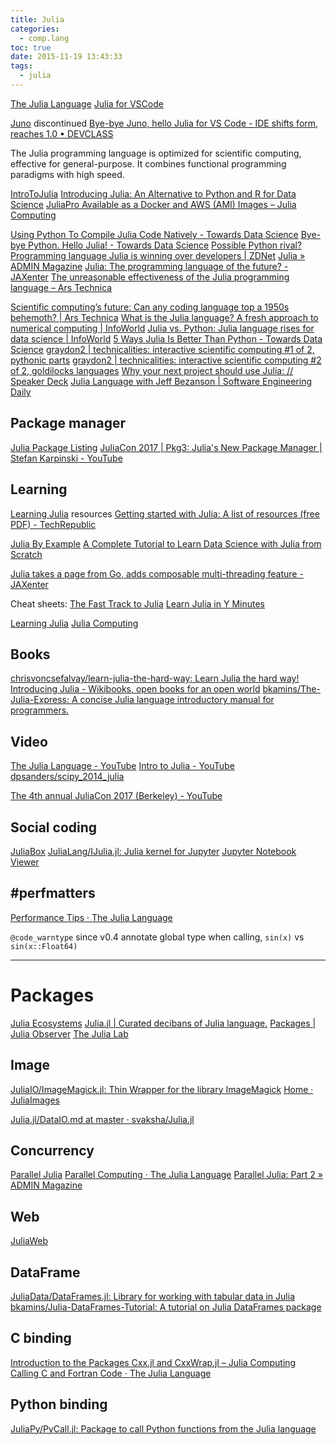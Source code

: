 ```yaml
---
title: Julia
categories:
  - comp.lang
toc: true
date: 2015-11-19 13:43:33
tags:
  - julia
---
```


[The Julia Language](http://julialang.org/)
[Julia for VSCode](https://www.julia-vscode.org/)

[Juno](https://junolab.org/) discontinued
[Bye-bye Juno, hello Julia for VS Code - IDE shifts form, reaches 1.0 • DEVCLASS](https://devclass.com/2020/07/30/juno-julia-for-vscode-1_0/)

The Julia programming language is optimized for scientific computing, effective for general-purpose. It combines functional programming paradigms with high speed.

[IntroToJulia](https://ucidatascienceinitiative.github.io/IntroToJulia/)
[Introducing Julia: An Alternative to Python and R for Data Science](https://towardsdatascience.com/introducing-julia-an-alternative-to-python-and-r-for-data-science-dcbf98346253)
[JuliaPro Available as a Docker and AWS (AMI) Images – Julia Computing](https://juliacomputing.com/blog/2017/11/29/juliapro-ami-and-docker-image.html)

[Using Python To Compile Julia Code Natively - Towards Data Science](https://towardsdatascience.com/run-native-julia-code-with-python-92d3e1079385)
[Bye-bye Python. Hello Julia! - Towards Data Science](https://towardsdatascience.com/bye-bye-python-hello-julia-9230bff0df62)
[Possible Python rival? Programming language Julia is winning over developers | ZDNet](https://www.zdnet.com/google-amp/article/possible-python-rival-programming-language-julia-is-winning-over-developers/)
[Julia » ADMIN Magazine](http://www.admin-magazine.com/Articles/Julia-Fast-as-Fortran-easy-as-Python)
[Julia: The programming language of the future? - JAXenter](https://jaxenter.com/julia-survey-results-160782.html)
[The unreasonable effectiveness of the Julia programming language – Ars Technica](https://arstechnica.com/science/2020/10/the-unreasonable-effectiveness-of-the-julia-programming-language/?amp=1)

[Scientific computing’s future: Can any coding language top a 1950s behemoth? | Ars Technica](https://arstechnica.com/science/2014/05/scientific-computings-future-can-any-coding-language-top-a-1950s-behemoth/)
[What is the Julia language? A fresh approach to numerical computing | InfoWorld](https://www.infoworld.com/article/3284380/data-science/what-is-julia-a-fresh-approach-to-numerical-computing.html)
[Julia vs. Python: Julia language rises for data science | InfoWorld](https://www.infoworld.com/article/3241107/python/julia-vs-python-julia-language-rises-for-data-science.html)
[5 Ways Julia Is Better Than Python - Towards Data Science](https://towardsdatascience.com/5-ways-julia-is-better-than-python-334cc66d64ae)
[graydon2 | technicalities: interactive scientific computing #1 of 2, pythonic parts](https://graydon2.dreamwidth.org/3186.html)
[graydon2 | technicalities: interactive scientific computing #2 of 2, goldilocks languages](https://graydon2.dreamwidth.org/189377.html)
[Why your next project should use Julia: // Speaker Deck](https://speakerdeck.com/eford/why-your-next-project-should-use-julia)
[Julia Language with Jeff Bezanson | Software Engineering Daily](https://softwareengineeringdaily.com/2016/11/08/julia-language-with-jeff-bezanson/)

## Package manager

[Julia Package Listing](https://pkg.julialang.org/)
[JuliaCon 2017 | Pkg3: Julia's New Package Manager | Stefan Karpinski - YouTube](https://www.youtube.com/watch?v=-yUiLCGegJs)

## Learning

[Learning Julia](https://julialang.org/learning/) resources
[Getting started with Julia: A list of resources (free PDF) - TechRepublic](https://www.techrepublic.com/resource-library/whitepapers/getting-started-with-julia-a-list-of-resources-free-pdf/#ftag=CAD-00-10aag7f)

[Julia By Example](http://samuelcolvin.github.io/JuliaByExample/)
[A Complete Tutorial to Learn Data Science with Julia from Scratch](https://www.analyticsvidhya.com/blog/2017/10/comprehensive-tutorial-learn-data-science-julia-from-scratch/)

[Julia takes a page from Go, adds composable multi-threading feature - JAXenter](https://jaxenter.com/julia-lang-parallelism-160356.html)

Cheat sheets:
[The Fast Track to Julia](https://juliadocs.github.io/Julia-Cheat-Sheet/)
[Learn Julia in Y Minutes](https://learnxinyminutes.com/docs/julia/)

[Learning Julia](http://learningjulia.com/)
[Julia Computing](https://juliacomputing.com/)

## Books

[chrisvoncsefalvay/learn-julia-the-hard-way: Learn Julia the hard way!](https://github.com/chrisvoncsefalvay/learn-julia-the-hard-way)
[Introducing Julia - Wikibooks, open books for an open world](https://en.wikibooks.org/wiki/Introducing_Julia)
[bkamins/The-Julia-Express: A concise Julia language introductory manual for programmers.](https://github.com/bkamins/The-Julia-Express)

## Video

[The Julia Language - YouTube](https://www.youtube.com/channel/UC9IuUwwE2xdjQUT_LMLONoA)
[Intro to Julia - YouTube](https://www.youtube.com/watch?v=4igzy3bGVkQ)
[dpsanders/scipy_2014_julia](https://github.com/dpsanders/scipy_2014_julia)

[The 4th annual JuliaCon 2017 (Berkeley) - YouTube](https://www.youtube.com/playlist?list=PLP8iPy9hna6QpP6vqZs408etJVECPKIev)

## Social coding

[JuliaBox](https://www.juliabox.com/)
[JuliaLang/IJulia.jl: Julia kernel for Jupyter](https://github.com/JuliaLang/IJulia.jl)
[Jupyter Notebook Viewer](https://nbviewer.jupyter.org/url/jdj.mit.edu/~stevenj/IJulia%20Preview.ipynb)

## #perfmatters

[Performance Tips · The Julia Language](https://docs.julialang.org/en/stable/manual/performance-tips/)

`@code_warntype` since v0.4
annotate global type when calling, `sin(x)` vs `sin(x::Float64)`

---

# Packages

[Julia Ecosystems](https://julialang.org/ecosystems/)
[Julia.jl | Curated decibans of Julia language.](https://svaksha.github.io/Julia.jl/)
[Packages | Julia Observer](https://juliaobserver.com/packages)
[The Julia Lab](https://julia.mit.edu/)

## Image

[JuliaIO/ImageMagick.jl: Thin Wrapper for the library ImageMagick](https://github.com/JuliaIO/ImageMagick.jl)
[Home · JuliaImages](https://juliaimages.github.io/latest/)

[Julia.jl/DataIO.md at master · svaksha/Julia.jl](https://github.com/svaksha/Julia.jl/blob/master/DataIO.md#image-formats)

## Concurrency

[Parallel Julia](https://github.com/JuliaParallel)
[Parallel Computing · The Julia Language](https://docs.julialang.org/en/stable/manual/parallel-computing/)
[Parallel Julia: Part 2 » ADMIN Magazine](http://www.admin-magazine.com/HPC/Articles/Parallel-Julia-Jumping-Right-In)

## Web

[JuliaWeb](https://github.com/JuliaWeb)

## DataFrame

[JuliaData/DataFrames.jl: Library for working with tabular data in Julia](https://github.com/JuliaData/DataFrames.jl)
[bkamins/Julia-DataFrames-Tutorial: A tutorial on Julia DataFrames package](https://github.com/bkamins/Julia-DataFrames-Tutorial)

## C binding

[Introduction to the Packages Cxx.jl and CxxWrap.jl – Julia Computing](https://juliacomputing.com/blog/2017/12/01/cxx-and-cxxwrap-intro.html)
[Calling C and Fortran Code · The Julia Language](https://docs.julialang.org/en/stable/manual/calling-c-and-fortran-code/)

## Python binding

[JuliaPy/PyCall.jl: Package to call Python functions from the Julia language](https://github.com/JuliaPy/PyCall.jl)
